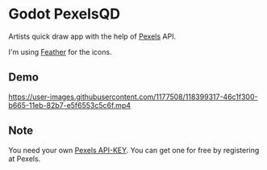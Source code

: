 # Godot PexelsQD

Artists quick draw app with the help of [Pexels](//www.pexels.com/) API.

I'm using [Feather](//feathericons.com/) for the icons.

## Demo

https://user-images.githubusercontent.com/1177508/118399317-46c1f300-b665-11eb-82b7-e5f6553c5c6f.mp4

## Note

You need your own [Pexels API-KEY](//www.pexels.com/api/). You can get one for free by registering at Pexels.
